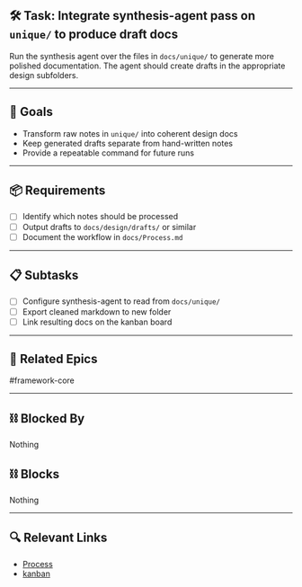 ## 🛠️ Task: Integrate synthesis-agent pass on `unique/` to produce draft docs

Run the synthesis agent over the files in `docs/unique/` to generate more polished documentation. The agent should create drafts in the appropriate design subfolders.

---

## 🎯 Goals

- Transform raw notes in `unique/` into coherent design docs
- Keep generated drafts separate from hand-written notes
- Provide a repeatable command for future runs

---

## 📦 Requirements

- [ ] Identify which notes should be processed
- [ ] Output drafts to `docs/design/drafts/` or similar
- [ ] Document the workflow in `docs/Process.md`

---

## 📋 Subtasks

- [ ] Configure synthesis-agent to read from `docs/unique/`
- [ ] Export cleaned markdown to new folder
- [ ] Link resulting docs on the kanban board

---

## 🔗 Related Epics

#framework-core

---

## ⛓️ Blocked By

Nothing

## ⛓️ Blocks

Nothing

---

## 🔍 Relevant Links

- [Process](../Process.md)
- [kanban](../boards/kanban.md)
